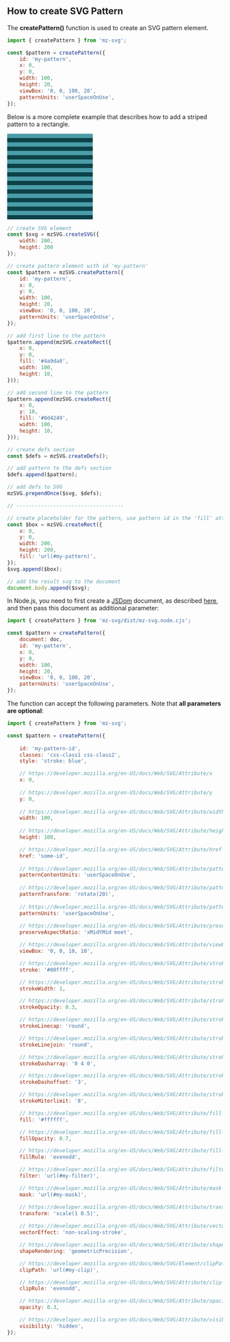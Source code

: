 ## How to create SVG Pattern

The **createPattern()** function is used to create an SVG pattern element.

```js
import { createPattern } from 'mz-svg';

const $pattern = createPattern({
    id: 'my-pattern',
    x: 0,
    y: 0,
    width: 100,
    height: 20,
    viewBox: '0, 0, 100, 20',
    patternUnits: 'userSpaceOnUse',
});
```

Below is a more complete example that describes how to add a striped pattern to a rectangle.

<div class="flex flex-col justify-center items-center my-6">
    <svg xmlns="http://www.w3.org/2000/svg" width="200" height="200" viewBox="0 0 200 200"><pattern x="0" y="0" width="100" height="20" patternUnits="userSpaceOnUse" viewBox="0, 0, 100, 20" id="my-pattern"><rect x="0" y="0" width="100" height="10" fill="#4a9da8"></rect><rect x="0" y="10" width="100" height="10" fill="#0d4249"></rect></pattern><rect x="0" y="0" width="200" height="200" fill="url(#my-pattern)"></rect></svg>
</div>

```js
// create SVG element
const $svg = mzSVG.createSVG({
    width: 200,
    height: 200
});

// create pattern element with id 'my-pattern'
const $pattern = mzSVG.createPattern({
    id: 'my-pattern',
    x: 0,
    y: 0,
    width: 100,
    height: 20,
    viewBox: '0, 0, 100, 20',
    patternUnits: 'userSpaceOnUse',
});

// add first line to the pattern
$pattern.append(mzSVG.createRect({
    x: 0,
    y: 0,
    fill: '#4a9da8',
    width: 100,
    height: 10,
}));

// add second line to the pattern
$pattern.append(mzSVG.createRect({
    x: 0,
    y: 10,
    fill: '#0d4249',
    width: 100,
    height: 10,
}));

// create defs section
const $defs = mzSVG.createDefs();

// add pattern to the defs section
$defs.append($pattern);

// add defs to SVG
mzSVG.prependOnce($svg, $defs);

// -----------------------------------

// create placeholder for the pattern, use pattern id in the 'fill' attribute
const $box = mzSVG.createRect({
    x: 0,
    y: 0,
    width: 200,
    height: 200,
    fill: 'url(#my-pattern)',
});
$svg.append($box);

// add the result svg to the document
document.body.append($svg);
```

In Node.js, you need to first create a [JSDom](https://github.com/jsdom/jsdom) document, as described [here](/pages/nodejs-usage.html), and then pass this document as additional parameter:

```js
import { createPattern } from 'mz-svg/dist/mz-svg.node.cjs';

const $pattern = createPattern({
    document: doc,
    id: 'my-pattern',
    x: 0,
    y: 0,
    width: 100,
    height: 20,
    viewBox: '0, 0, 100, 20',
    patternUnits: 'userSpaceOnUse',
});
```

The function can accept the following parameters. Note that **all parameters are optional**:

```js
import { createPattern } from 'mz-svg';

const $pattern = createPattern({
    
    id: 'my-pattern-id',
    classes: 'css-class1 css-class2',
    style: 'stroke: blue',

    // https://developer.mozilla.org/en-US/docs/Web/SVG/Attribute/x
    x: 0,
    
    // https://developer.mozilla.org/en-US/docs/Web/SVG/Attribute/y
    y: 0,
    
    // https://developer.mozilla.org/en-US/docs/Web/SVG/Attribute/width
    width: 100,
    
    // https://developer.mozilla.org/en-US/docs/Web/SVG/Attribute/height
    height: 100,

    // https://developer.mozilla.org/en-US/docs/Web/SVG/Attribute/href
    href: 'some-id',
    
    // https://developer.mozilla.org/en-US/docs/Web/SVG/Attribute/patternContentUnits
    patternContentUnits: 'userSpaceOnUse',
    
    // https://developer.mozilla.org/en-US/docs/Web/SVG/Attribute/patternTransform
    patternTransform: 'rotate(20)',
    
    // https://developer.mozilla.org/en-US/docs/Web/SVG/Attribute/patternUnits
    patternUnits: 'userSpaceOnUse',
    
    // https://developer.mozilla.org/en-US/docs/Web/SVG/Attribute/preserveAspectRatio
    preserveAspectRatio: 'xMidYMid meet',

    // https://developer.mozilla.org/en-US/docs/Web/SVG/Attribute/viewBox
    viewBox: '0, 0, 10, 10',

    // https://developer.mozilla.org/en-US/docs/Web/SVG/Attribute/stroke
    stroke: '#00ffff',

    // https://developer.mozilla.org/en-US/docs/Web/SVG/Attribute/stroke-width
    strokeWidth: 1,

    // https://developer.mozilla.org/en-US/docs/Web/SVG/Attribute/stroke-opacity
    strokeOpacity: 0.3,

    // https://developer.mozilla.org/en-US/docs/Web/SVG/Attribute/stroke-linecap
    strokeLinecap: 'round',

    // https://developer.mozilla.org/en-US/docs/Web/SVG/Attribute/stroke-linejoin
    strokeLinejoin: 'round',

    // https://developer.mozilla.org/en-US/docs/Web/SVG/Attribute/stroke-dasharray
    strokeDasharray: '0 4 0',

    // https://developer.mozilla.org/en-US/docs/Web/SVG/Attribute/stroke-dashoffset
    strokeDashoffset: '3',

    // https://developer.mozilla.org/en-US/docs/Web/SVG/Attribute/stroke-miterlimit
    strokeMiterlimit: '8',

    // https://developer.mozilla.org/en-US/docs/Web/SVG/Attribute/fill
    fill: '#ffffff',

    // https://developer.mozilla.org/en-US/docs/Web/SVG/Attribute/fill-opacity
    fillOpacity: 0.7,

    // https://developer.mozilla.org/en-US/docs/Web/SVG/Attribute/fill-rule
    fillRule: 'evenodd',

    // https://developer.mozilla.org/en-US/docs/Web/SVG/Attribute/filter
    filter: 'url(#my-filter)',

    // https://developer.mozilla.org/en-US/docs/Web/SVG/Attribute/mask
    mask: 'url(#my-mask)',

    // https://developer.mozilla.org/en-US/docs/Web/SVG/Attribute/transform
    transform: 'scale(1 0.5)',
    
    // https://developer.mozilla.org/en-US/docs/Web/SVG/Attribute/vector-effect
    vectorEffect: 'non-scaling-stroke',

    // https://developer.mozilla.org/en-US/docs/Web/SVG/Attribute/shape-rendering
    shapeRendering: 'geometricPrecision',

    // https://developer.mozilla.org/en-US/docs/Web/SVG/Element/clipPath
    clipPath: 'url(#my-clip)',

    // https://developer.mozilla.org/en-US/docs/Web/SVG/Attribute/clip-rule
    clipRule: 'evenodd',

    // https://developer.mozilla.org/en-US/docs/Web/SVG/Attribute/opacity
    opacity: 0.3,

    // https://developer.mozilla.org/en-US/docs/Web/SVG/Attribute/visibility
    visibility: 'hidden',
});
```

